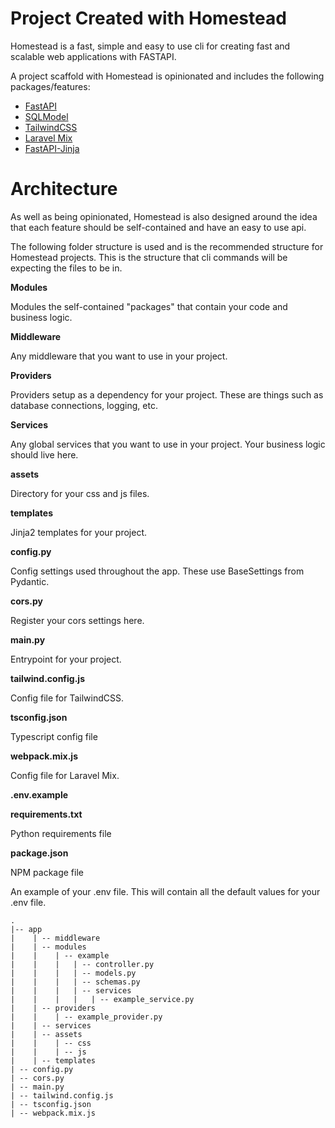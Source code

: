 # Project Created with Homestead

Homestead is a fast, simple and easy to use cli for creating fast and scalable web applications with FASTAPI.

A project scaffold with Homestead is opinionated and includes the following packages/features:
* [FastAPI](https://fastapi.tiangolo.com/) 
* [SQLModel](https://sqlmodel.tiangolo.com/)
* [TailwindCSS](https://tailwindcss.com/)
* [Laravel Mix](https://laravel-mix.com/)
* [FastAPI-Jinja](https://github.com/AGeekInside/fastapi-jinja)

# Architecture

As well as being opinionated, Homestead is also designed around the idea that each feature should be self-contained and
have an easy to use api.

The following folder structure is used and is the recommended structure for Homestead projects. This is the
structure that cli commands will be expecting the files to be in. 

**Modules**

Modules the self-contained "packages" that contain your code and business logic. 

**Middleware** 

Any middleware that you want to use in your project. 

**Providers**

Providers setup as a dependency for your project. These are things such as database connections, logging, etc. 

**Services**

Any global services that you want to use in your project. Your business logic should live here.

**assets**

Directory for your css and js files. 

**templates**

Jinja2 templates for your project. 

**config.py**

Config settings used throughout the app. These use BaseSettings from Pydantic.

**cors.py**

Register your cors settings here.

**main.py**

Entrypoint for your project.

**tailwind.config.js**

Config file for TailwindCSS.

**tsconfig.json**

Typescript config file

**webpack.mix.js**

Config file for Laravel Mix.

**.env.example**

**requirements.txt**

Python requirements file

**package.json**

NPM package file

An example of your .env file. This will contain all the default values for your .env file.



```
.
|-- app
|    | -- middleware
|    | -- modules
|    |    | -- example
|    |    |   | -- controller.py
|    |    |   | -- models.py
|    |    |   | -- schemas.py
|    |    |   | -- services
|    |    |   |   | -- example_service.py
|    | -- providers
|    |    | -- example_provider.py
|    | -- services
|    | -- assets
|    |    | -- css
|    |    | -- js
|    | -- templates
| -- config.py
| -- cors.py
| -- main.py
| -- tailwind.config.js
| -- tsconfig.json 
| -- webpack.mix.js 
```